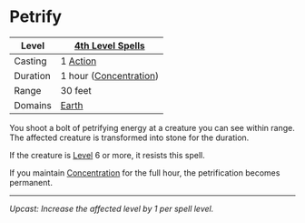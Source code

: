 # Petrify

| Level    | [4th Level Spells](4th%20Level%20Spells.md)                      |
| -------- | ---------------------------------------------------------------- |
| Casting  | 1 [Action](../../../../Game%20Procedures/Action.md)              |
| Duration | 1 hour ([Concentration](../../../Spellcasting/Concentration.md)) |
| Range    | 30 feet                                                          |
| Domains  | [Earth](../../Spell%20Domains/Earth.md)                       |

You shoot a bolt of petrifying energy at a creature you can see within range. The affected creature is transformed into stone for the duration.

If the creature is [Level](../../../../Player%20Characters/Derived%20Statistics/Level.md) 6 or more, it resists this spell.

If you maintain [Concentration](../../../Spellcasting/Concentration.md) for the full hour, the petrification becomes permanent.

---
*Upcast: Increase the affected level by 1 per spell level.*
